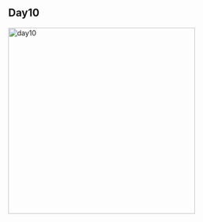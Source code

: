 ## Day10

<img width="378" alt="day10" src="https://user-images.githubusercontent.com/51789449/78994005-16627800-7b7a-11ea-8e3d-f402bb7d008f.png">
